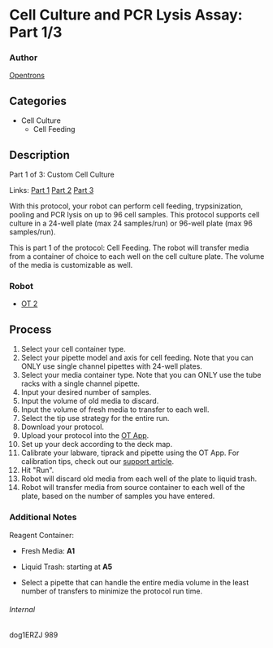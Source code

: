 # Cell Culture and PCR Lysis Assay: Part 1/3

### Author
[Opentrons](http://www.opentrons.com/)

## Categories
* Cell Culture
    * Cell Feeding

## Description
Part 1 of 3: Custom Cell Culture

Links: [Part 1](./989-max-delbruck-center-part1) [Part 2](./989-max-delbruck-center-part2) [Part 3](./989-max-delbruck-center-part3)

With this protocol, your robot can perform cell feeding, trypsinization, pooling and PCR lysis on up to 96 cell samples. This protocol supports cell culture in a 24-well plate (max 24 samples/run) or 96-well plate (max 96 samples/run).

This is part 1 of the protocol: Cell Feeding. The robot will transfer media from a container of choice to each well on the cell culture plate. The volume of the media is customizable as well.

### Robot
* [OT 2](https://opentrons.com/ot-2)

## Process
1. Select your cell container type.
2. Select your pipette model and axis for cell feeding. Note that you can ONLY use single channel pipettes with 24-well plates.
3. Select your media container type. Note that you can ONLY use the tube racks with a single channel pipette.
4. Input your desired number of samples.
5. Input the volume of old media to discard.
6. Input the volume of fresh media to transfer to each well.
7. Select the tip use strategy for the entire run.
8. Download your protocol.
9. Upload your protocol into the [OT App](https://opentrons.com/ot-app).
10. Set up your deck according to the deck map.
11. Calibrate your labware, tiprack and pipette using the OT App. For calibration tips, check out our [support article](https://support.opentrons.com/ot-2/getting-started-software-setup/deck-calibration).
12. Hit "Run".
13. Robot will discard old media from each well of the plate to liquid trash.
14. Robot will transfer media from source container to each well of the plate, based on the number of samples you have entered.

### Additional Notes
Reagent Container:
* Fresh Media: **A1**
* Liquid Trash: starting at **A5**

* Select a pipette that can handle the entire media volume in the least number of transfers to minimize the protocol run time.

###### Internal
dog1ERZJ
989
